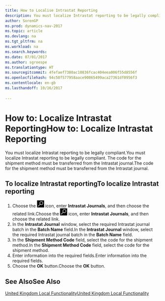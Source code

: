 ```yaml
---
title: How to Localise Intrastat Reporting
description: You must localize Intrastat reporting to be legally compliant. The code for the shipment method must be transferred from the Intrastat journal.
author: SorenGP
ms.prod: dynamics-nav-2017
ms.topic: article
ms.devlang: na
ms.tgt_pltfrm: na
ms.workload: na
ms.search.keywords: 
ms.date: 07/01/2017
ms.author: sgroespe
ms.translationtype: HT
ms.sourcegitcommit: 4fefaef7380ac10836fcac404eea006f55d8556f
ms.openlocfilehash: 94c58f577958aace90865499aca27361df0956f3
ms.contentlocale: en-gb
ms.lasthandoff: 10/16/2017

---
```

# <a name="how-to-localize-intrastat-reporting"></a><span data-ttu-id="3a029-104">How to: Localize Intrastat Reporting</span><span class="sxs-lookup"><span data-stu-id="3a029-104">How to: Localize Intrastat Reporting</span></span>
<span data-ttu-id="3a029-105">You must localize Intrastat reporting to be legally compliant.</span><span class="sxs-lookup"><span data-stu-id="3a029-105">You must localize Intrastat reporting to be legally compliant.</span></span> <span data-ttu-id="3a029-106">The code for the shipment method must be transferred from the Intrastat journal.</span><span class="sxs-lookup"><span data-stu-id="3a029-106">The code for the shipment method must be transferred from the Intrastat journal.</span></span>  

## <a name="to-localize-intrastat-reporting"></a><span data-ttu-id="3a029-107">To localize Intrastat reporting</span><span class="sxs-lookup"><span data-stu-id="3a029-107">To localize Intrastat reporting</span></span>  

1.  <span data-ttu-id="3a029-108">Choose the ![Search for Page or Report](../../media/ui-search/search_small.png "Search for Page or Report icon") icon, enter **Intrastat Journals**, and then choose the related link.</span><span class="sxs-lookup"><span data-stu-id="3a029-108">Choose the ![Search for Page or Report](../../media/ui-search/search_small.png "Search for Page or Report icon") icon, enter **Intrastat Journals**, and then choose the related link.</span></span>  
2.  <span data-ttu-id="3a029-109">In the **Intrastat Journal** window, select the required Intrastat journal batch in the **Batch Name** field.</span><span class="sxs-lookup"><span data-stu-id="3a029-109">In the **Intrastat Journal** window, select the required Intrastat journal batch in the **Batch Name** field.</span></span>  
3.  <span data-ttu-id="3a029-110">In the **Shipment Method Code** field, select the code for the shipment method.</span><span class="sxs-lookup"><span data-stu-id="3a029-110">In the **Shipment Method Code** field, select the code for the shipment method.</span></span>  
4.  <span data-ttu-id="3a029-111">Enter information into the required fields.</span><span class="sxs-lookup"><span data-stu-id="3a029-111">Enter information into the required fields.</span></span>  
5.  <span data-ttu-id="3a029-112">Choose the **OK** button.</span><span class="sxs-lookup"><span data-stu-id="3a029-112">Choose the **OK** button.</span></span>  

## <a name="see-also"></a><span data-ttu-id="3a029-113">See Also</span><span class="sxs-lookup"><span data-stu-id="3a029-113">See Also</span></span>  
 [<span data-ttu-id="3a029-114">United Kingdom Local Functionality</span><span class="sxs-lookup"><span data-stu-id="3a029-114">United Kingdom Local Functionality</span></span>](united-kingdom-local-functionality.md)   

